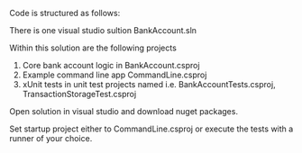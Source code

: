Code is structured as follows:

There is one visual studio sultion BankAccount.sln

Within this solution are the following projects

1. Core bank account logic in BankAccount.csproj
1. Example command line app CommandLine.csproj
1. xUnit tests in unit test projects named i.e. BankAccountTests.csproj, TransactionStorageTest.csproj

Open solution in visual studio and download nuget packages.

Set startup project either to CommandLine.csproj or execute the tests with a runner of your choice.